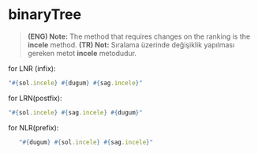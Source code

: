 # binaryTree
> **(ENG) Note:** The method that requires changes on the ranking is the **incele** method.
> **(TR) Not:** Sıralama üzerinde değişiklik yapılması gereken metot **incele** metodudur.


for LNR (infix):
 ```ruby
 "#{sol.incele} #{dugum} #{sag.incele}"
```

for LRN(postfix):
```ruby
"#{sol.incele} #{sag.incele} #{dugum}"
```

for NLR(prefix): 
```ruby
   "#{dugum} #{sol.incele} #{sag.incele}"
```
  

   
   

